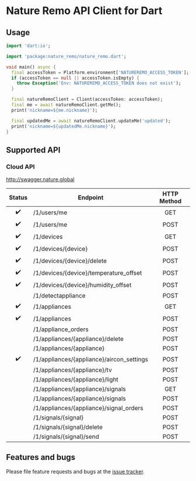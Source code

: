 # Nature Remo API Client for Dart

## Usage

```dart
import 'dart:io';

import 'package:nature_remo/nature_remo.dart';

void main() async {
  final accessToken = Platform.environment['NATUREREMO_ACCESS_TOKEN'];
  if (accessToken == null || accessToken.isEmpty) {
    throw Exception('Env: NATUREREMO_ACCESS_TOKEN does not exist');
  }

  final natureRemoClient = Client(accessToken: accessToken);
  final me = await natureRemoClient.getMe();
  print('nickname=${me.nickname}');

  final updatedMe = await natureRemoClient.updateMe('updated');
  print('nickname=${updatedMe.nickname}');
}
```

## Supported API

### Cloud API

http://swagger.nature.global

|     Status       |                 Endpoint                | HTTP Method |
|:----------------:|-----------------------------------------|:-----------:|
|:heavy_check_mark:|/1/users/me                              | GET         |
|:heavy_check_mark:|/1/users/me                              | POST        |
|:heavy_check_mark:|/1/devices                               | GET         |
|:heavy_check_mark:|/1/devices/{device}                      | POST        |
|:heavy_check_mark:|/1/devices/{device}/delete               | POST        |
|:heavy_check_mark:|/1/devices/{device}/temperature_offset   | POST        |
|:heavy_check_mark:|/1/devices/{device}/humidity_offset      | POST        |
|                  |/1/detectappliance                       | POST        |
|:heavy_check_mark:|/1/appliances                            | GET         |
|:heavy_check_mark:|/1/appliances                            | POST        |
|                  |/1/appliance_orders                      | POST        |
|                  |/1/appliances/{appliance}/delete         | POST        |
|                  |/1/appliances/{appliance}                | POST        |
|:heavy_check_mark:|/1/appliances/{appliance}/aircon_settings| POST        |
|                  |/1/appliances/{appliance}/tv             | POST        |
|                  |/1/appliances/{appliance}/light          | POST        |
|                  |/1/appliances/{appliance}/signals        | GET         |
|                  |/1/appliances/{appliance}/signals        | POST        |
|                  |/1/appliances/{appliance}/signal_orders  | POST        |
|                  |/1/signals/{signal}                      | POST        |
|                  |/1/signals/{signal}/delete               | POST        |
|                  |/1/signals/{signal}/send                 | POST        |

## Features and bugs

Please file feature requests and bugs at the [issue tracker][tracker].

[tracker]: https://github.com/futabooo/nature-remo-dart/issues